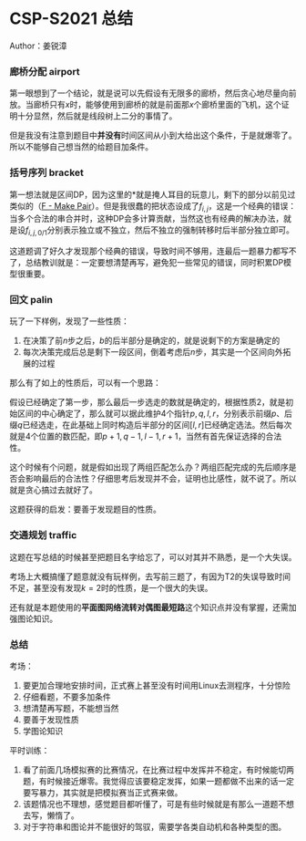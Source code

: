 # CSP-S2021 总结

Author：姜锐漳

### 廊桥分配 airport

第一眼想到了一个结论，就是说可以先假设有无限多的廊桥，然后贪心地尽量向前放。当廊桥只有$x$时，能够使用到廊桥的就是前面那$x$个廊桥里面的飞机，这个证明十分显然，然后就是线段树上二分的事情了。

但是我没有注意到题目中**并没有**时间区间从小到大给出这个条件，于是就爆零了。所以不能够自己想当然的给题目加条件。

### 括号序列 bracket

第一想法就是区间DP，因为这里的$*$就是掩人耳目的玩意儿，剩下的部分以前见过类似的（[F - Make Pair](https://atcoder.jp/contests/abc217/tasks/abc217_f)）。但是我很蠢的把状态设成了$f_{i,j}$，这是一个经典的错误：当多个合法的串合并时，这种DP会多计算贡献，当然这也有经典的解决办法，就是设$f_{i,j,0/1}$分别表示独立或不独立，然后不独立的强制转移时后半部分独立即可。

这道题调了好久才发现那个经典的错误，导致时间不够用，连最后一题暴力都写不了，总结教训就是：一定要想清楚再写，避免犯一些常见的错误，同时积累DP模型很重要。

### 回文 palin

玩了一下样例，发现了一些性质：

1. 在决策了前$n$步之后，$b$的后半部分是确定的，就是说剩下的方案是确定的
2. 每次决策完成后总是剩下一段区间，倒着考虑后$n$步，其实是一个区间向外拓展的过程

那么有了如上的性质后，可以有一个思路：

假设已经确定了第一步，那么最后一步选走的数就是确定的，根据性质2，就是初始区间的中心确定了，那么就可以据此维护$4$个指针$p,q,l,r$，分别表示前缀$p$、后缀$q$已经选走，在此基础上同时构造后半部分的区间$[l,r]$已经确定选法。然后每次就是$4$个位置的数匹配，即$p+1,q-1,l-1,r+1$，当然有首先保证选择的合法性。

这个时候有个问题，就是假如出现了两组匹配怎么办？两组匹配完成的先后顺序是否会影响最后的合法性？仔细思考后发现并不会，证明也比感性，就不说了。所以就是贪心搞过去就好了。

这题获得的启发：要善于发现题目的性质。

### 交通规划 traffic

这题在写总结的时候甚至把题目名字给忘了，可以对其并不熟悉，是一个大失误。

考场上大概搞懂了题意就没有玩样例，去写前三题了，有因为T2的失误导致时间不足，甚至没有发现$k=2$时的性质，是一个很大的失误。

还有就是本题使用的**平面图网络流转对偶图最短路**这个知识点并没有掌握，还需加强图论知识。

### 总结

考场：

1. 要更加合理地安排时间，正式赛上甚至没有时间用Linux去测程序，十分惊险
2. 仔细看题，不要多加条件
3. 想清楚再写题，不能想当然
4. 要善于发现性质
5. 学图论知识

平时训练：

1. 看了前面几场模拟赛的比赛情况，在比赛过程中发挥并不稳定，有时候能切两题，有时候接近爆零。我觉得应该要稳定发挥，如果一题都做不出来的话一定要写暴力，其实就是把模拟赛当正式赛来做。
2. 该题情况也不理想，感觉题目都听懂了，可是有些时候就是有那么一道题不想去写，懒惰了。
3. 对于字符串和图论并不能很好的驾驭，需要学各类自动机和各种类型的图。